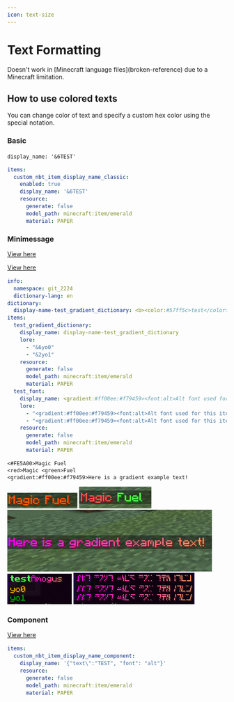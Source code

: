 ```yaml
---
icon: text-size
---
```


# Text Formatting


<Warning>
Doesn't work in [Minecraft language files](broken-reference) due to a Minecraft limitation.
</Warning>


## How to use colored texts

You can change color of text and specify a custom hex color using the special notation.

### Basic

`display_name: '&6TEST'`

```yml
items:
  custom_nbt_item_display_name_classic:
    enabled: true
    display_name: '&6TEST'
    resource:
      generate: false
      model_path: minecraft:item/emerald
      material: PAPER

```

### Minimessage


[View here](https://webui.advntr.dev/)



[View here](https://docs.advntr.dev/minimessage/format.html)


```yml
info:
  namespace: git_2224
  dictionary-lang: en
dictionary:
  display-name-test_gradient_dictionary: <b><color:#57ff5c>test</color></b><gradient:#ff00ee:#f79459>Amogus</gradient>
items:
  test_gradient_dictionary:
    display_name: display-name-test_gradient_dictionary
    lore:
      - "&6yo0"
      - "&2yo1"
    resource:
      generate: false
      model_path: minecraft:item/emerald
      material: PAPER
  test_font:
    display_name: <gradient:#ff00ee:#f79459><font:alt>Alt font used for this item</font></gradient>
    lore:
      - "<gradient:#ff00ee:#f79459><font:alt>Alt font used for this item</font></gradient>"
      - "<gradient:#ff00ee:#f79459><font:alt>Alt font used for this item</font></gradient>"
    resource:
      generate: false
      model_path: minecraft:item/emerald
      material: PAPER
```

```
<#FE5A00>Magic Fuel
<red>Magic <green>Fuel
<gradient:#ff00ee:#f79459>Here is a gradient example text!
```

<div><img src="assets/images/image (46).png" alt="" /> <img src="assets/images/image (45).png" alt="" /> <img src="assets/images/image (235).png" alt="" /></div>

<div><img src="assets/images/example_minimessage_2.png" alt="" /> <img src="assets/images/example_minimessage_1.png" alt="" /></div>

### Component


[View here](https://minecraft.tools/en/json_text.php)


```yaml
items:  
  custom_nbt_item_display_name_component:
    display_name: '{"text\":"TEST", "font": "alt"}'
    resource:
      generate: false
      model_path: minecraft:item/emerald
      material: PAPER
```

